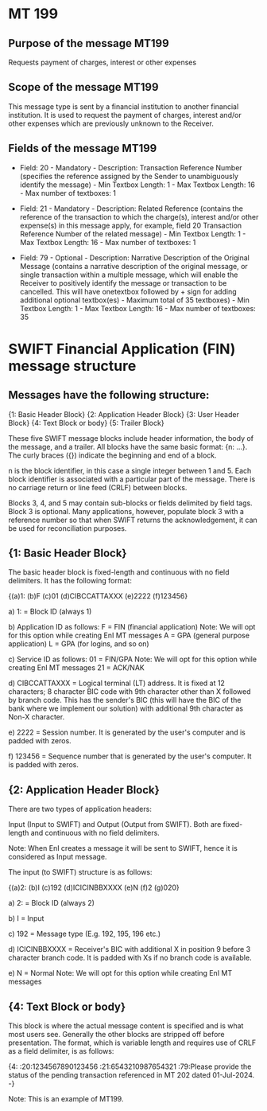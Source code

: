 # MT 199

## Purpose of the message MT199
Requests payment of charges, interest or other expenses
## Scope of the message MT199
This message type is sent by a financial institution to another financial institution.
It is used to request the payment of charges, interest and/or other expenses which are previously unknown to the Receiver.

## Fields of the message MT199
- Field: 20 -  Mandatory - Description: Transaction Reference Number (specifies the reference assigned by the Sender to unambiguously identify the message) - Min Textbox Length: 1 - Max Textbox Length: 16 - Max number of textboxes: 1

- Field: 21 -  Mandatory - Description: Related Reference (contains the reference of the transaction to which the charge(s), interest and/or other expense(s) in this message apply, for example, field 20 Transaction Reference Number of the related message) - Min Textbox Length: 1 - Max Textbox Length: 16 - Max number of textboxes: 1
  
- Field: 79 -  Optional - Description: Narrative Description of the Original Message (contains a narrative description of the original message, or single transaction within a multiple message, which will enable the Receiver to positively identify the message or transaction to be cancelled. This will have onetextbox followed by + sign for adding additional optional textbox(es) - Maximum total of 35 textboxes) - Min Textbox Length: 1 - Max Textbox Length: 16 - Max number of textboxes: 35

# SWIFT Financial Application (FIN) message structure

## Messages have the following structure:

{1: Basic Header Block} {2: Application Header Block} {3: User Header Block} {4: Text Block or body} {5: Trailer Block}

These five SWIFT message blocks include header information, the body of the message, and a trailer. All blocks have the same basic format: {n: ...}. The curly braces ({}) indicate the beginning and end of a block.

n is the block identifier, in this case a single integer between 1 and 5. Each block identifier is associated with a particular part of the message. There is no carriage return or line feed (CRLF) between blocks.

Blocks 3, 4, and 5 may contain sub-blocks or fields delimited by field tags. Block 3 is optional. Many applications, however, populate block 3 with a reference number so that when SWIFT returns the acknowledgement, it can be used for reconciliation purposes.


## {1: Basic Header Block}


The basic header block is fixed-length and continuous with no field delimiters. It has the following format:

{(a)1:    (b)F    (c)01   (d)CIBCCATTAXXX   (e)2222   (f)123456}
 

a)
1: = Block ID (always 1)


b)
Application ID as follows:
F = FIN (financial application) Note:  We will opt for this option while creating EnI MT messages
A = GPA (general purpose application)
L = GPA (for logins, and so on)


c)
Service ID as follows:
01 = FIN/GPA  Note:  We will opt for this option while creating EnI MT messages
21 = ACK/NAK


d)
CIBCCATTAXXX = Logical terminal (LT) address. It is fixed at 12 characters; 8 character BIC code with 9th character other than  X followed by branch code. This has the sender's BIC (this will have the BIC of the bank where we implement our solution) with additional 9th character as Non-X character.


e)
2222 = Session number. It is generated by the user's computer and is padded with zeros.


f)
123456 = Sequence number that is generated by the user's computer. It is padded with zeros.



## {2: Application Header Block}
 

There are two types of application headers:

Input (Input to SWIFT) and Output (Output from SWIFT). Both are fixed-length and continuous with no field delimiters.

Note: When EnI creates a message it will be sent to SWIFT, hence it is considered as Input message.

The input (to SWIFT) structure is as follows:

{(a)2:    (b)I     (c)192    (d)ICICINBBXXXX    (e)N       (f)2       (g)020}
                                                 


a)
2: = Block ID (always 2)
 

b)
I = Input
 

c)
192 = Message type (E.g. 192, 195, 196 etc.)
 

d)
ICICINBBXXXX = Receiver's BIC with additional X in position 9 before 3 character branch code. It is padded with Xs if no branch code is available.
 

e)
N = Normal  Note:  We will opt for this option while creating EnI MT messages


## {4: Text Block or body}
 

This block is where the actual message content is specified and is what most users see. Generally the other blocks are stripped off before presentation. The format, which is variable length and requires use of CRLF as a field delimiter, is as follows:

{4:
:20:1234567890123456
:21:6543210987654321
:79:Please provide the status of the pending transaction referenced in MT 202 dated 01-Jul-2024.
-}

Note: This is an example of MT199.


